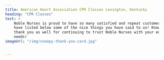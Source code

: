 ```yaml
---
title: American Heart Association CPR Classes Lexington, Kentucky
heading: "CPR Classes"
text: >
    Noble Nurses is proud to have so many satisfied and repeat customers!  We
    have listed below some of the nice things you have said to us! Know that we
    thank you as well for continuing to trust Noble Nurses with your educational
    needs!
imageUrl: "/img/snoopy-thank-you-card.jpg"


---
```

